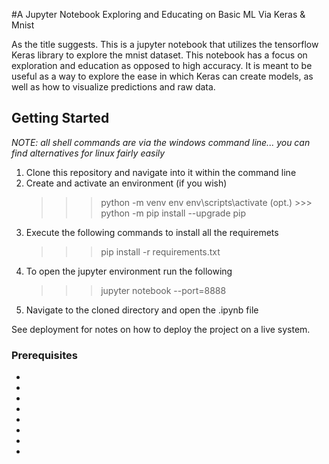 #A Jupyter Notebook Exploring and Educating on Basic ML Via Keras & Mnist 

As the title suggests. This is a jupyter notebook that utilizes the tensorflow Keras library to explore the mnist dataset. This notebook has a focus on exploration and education as opposed to high accuracy. It is meant to be useful as a way to explore the ease in which Keras can create models, as well as how to visualize predictions and raw data.

## Getting Started

*NOTE: all shell commands are via the windows command line... you can find alternatives for linux fairly easily* 

1. Clone this repository and navigate into it within the command line
2. Create and activate an environment (if you wish)
	>>> python -m venv env
	>>> env\scripts\activate
(opt.)	>>> python -m pip install --upgrade pip
3. Execute the following commands to install all the requiremets
	>>> pip install -r requirements.txt
4. To open the jupyter environment run the following
	>>> jupyter notebook --port=8888
5. Navigate to the cloned directory and open the .ipynb file

See deployment for notes on how to deploy the project on a live system.

### Prerequisites

-
-
-
-
-
-
-
-
